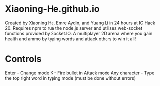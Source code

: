 # Xiaoning-He.github.io

Created by Xiaoning He, Emre Aydin, and Yuang Li in 24 hours at IC Hack 20. Requires npm to run the node.js server and utilises web-socket functions provided by Socket.IO.
A multiplayer 2D arena where you gain health and ammo by typing words and attack others to win it all!

# Controls
Enter - Change mode
K - Fire bullet in Attack mode
Any character - Type the top right word in typing mode (must be done without errors)
